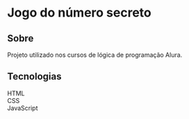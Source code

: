 <h1>Jogo do número secreto</h1>

<h2>Sobre</h2>
<p>Projeto utilizado nos cursos de lógica de programação Alura.</p>

## Tecnologias
<div>
  HTML
  <br>
  CSS
  <br>
  JavaScript
</div>
